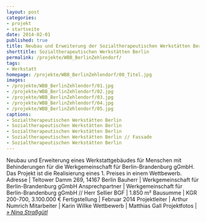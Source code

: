 ```yaml
---
layout: post
categories:
- projekt
- startseite
date: 2014-02-01
published: true
title: Neubau und Erweiterung der Sozialtherapeutischen Werkstätten Berlin Zehlendorf
shorttitle: Sozialtherapeutischen Werkstätten Berlin
permalink: /projekte/WBB_BerlinZehlendorf/
tags: 
- Werkstatt
homepage: /projekte/WBB_BerlinZehlendorf/00_Titel.jpg
images:
- /projekte/WBB_BerlinZehlendorf/01.jpg
- /projekte/WBB_BerlinZehlendorf/02.jpg
- /projekte/WBB_BerlinZehlendorf/03.jpg
- /projekte/WBB_BerlinZehlendorf/04.jpg
- /projekte/WBB_BerlinZehlendorf/05.jpg
captions:
- Sozialtherapeutischen Werkstätten Berlin 
- Sozialtherapeutischen Werkstätten Berlin 
- Sozialtherapeutischen Werkstätten Berlin 
- Sozialtherapeutischen Werkstätten Berlin // Fassade
- Sozialtherapeutischen Werkstätten Berlin 
---
```

Neubau und Erweiterung eines Werkstattgebäudes für Menschen mit Behinderungen für die Werkgemeinschaft für Berlin-Brandenburg gGmbH. Das Projekt ist die Realisierung eines 1. Preises in einem Wettbewerb.
Adresse			|	Teltower Damm 269, 14167 Berlin 
Bauherr			|	Werkgemeinschaft für Berlin-Brandenburg gGmbH
Ansprechpartner	|	Werkgemeinschaft für Berlin-Brandenburg gGmbH // Herr Sellier
BGF				|	1.850 m²
Bausumme		|	KGR 200-700, 3.100.000 € 
Fertigstellung	|	Februar 2014
Projektleiter	|	Arthur Numrich
Mitarbeiter		|	Karin Willke
Wettbewerb 		|	Matthias Gall 
Projektfotos	|	[_&raquo; Nina Straßgütl_](http://www.ninastrg.de) 
